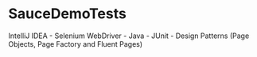 # SauceDemoTests
IntelliJ IDEA - Selenium WebDriver - Java - JUnit - Design Patterns (Page Objects, Page Factory and Fluent Pages)
